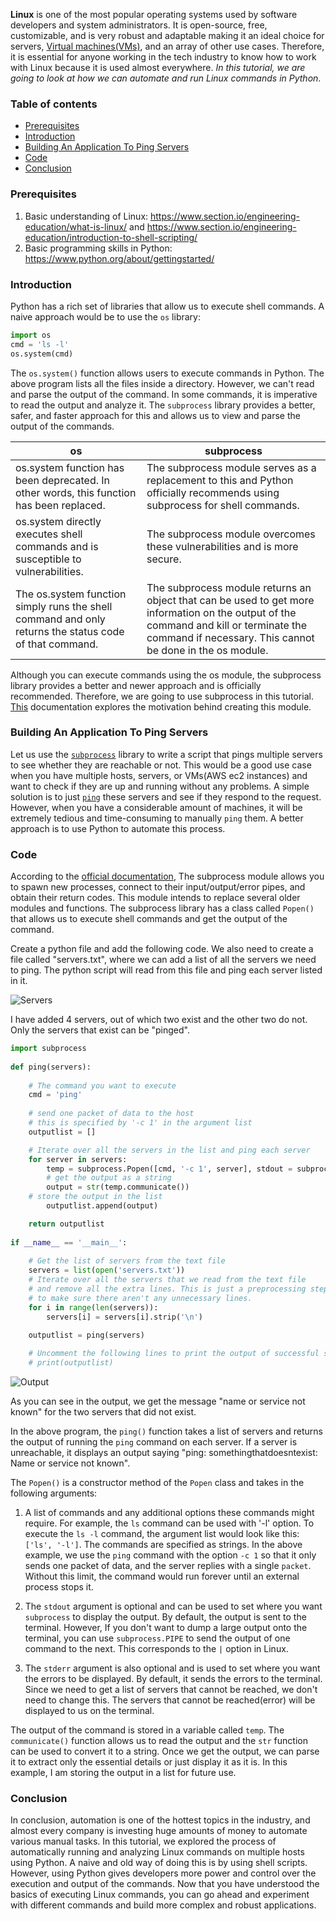 
**Linux** is one of the most popular operating systems used by software developers and system administrators. It is open-source, free, customizable, and is very robust and adaptable making it an ideal choice for servers, [Virtual machines(VMs)](https://www.vmware.com/topics/glossary/content/virtual-machine), and an array of other use cases. Therefore, it is essential for anyone working in the tech industry to know how to work with Linux because it is used almost everywhere. *In this tutorial, we are going to look at how we can automate and run Linux commands in Python*. 

### Table of contents
- [Prerequisites](#prerequisites)
- [Introduction](#introduction)
- [Building An Application To Ping Servers](#building-an-application-to-ping-servers)
- [Code](#code)
- [Conclusion](#conclusion)

### Prerequisites
1. Basic understanding of Linux: https://www.section.io/engineering-education/what-is-linux/ and https://www.section.io/engineering-education/introduction-to-shell-scripting/
2. Basic programming skills in Python: https://www.python.org/about/gettingstarted/

### Introduction
Python has a rich set of libraries that allow us to execute shell commands. A naive approach would be to use the `os` library:

```python
import os
cmd = 'ls -l'
os.system(cmd)
```
The `os.system()` function allows users to execute commands in Python.  The above program lists all the files inside a directory. However, we can't read and parse the output of the command. In some commands, it is imperative to read the output and analyze it. The `subprocess` library provides a better, safer, and faster approach for this and allows us to view and parse the output of the commands.  

| os      | subprocess |
| ----------- | ----------- |
| os.system function has been deprecated. In other words, this function has been replaced.      | The subprocess module serves as a replacement to this and Python officially recommends using subprocess for shell commands.       |
| os.system directly executes shell commands and is susceptible to vulnerabilities.   | The subprocess module overcomes these vulnerabilities and is more secure.        |
| The os.system function simply runs the shell command and only returns the status code of that command. | The subprocess module returns an object that can be used to get more information on the output of the command and kill or terminate the command if necessary. This cannot be done in the os module.     |

Although you can execute commands using the os module, the subprocess library provides a better and newer approach and is officially recommended. Therefore, we are going to use subprocess in this tutorial. [This](https://www.python.org/dev/peps/pep-0324/#abstract) documentation explores the motivation behind creating this module. 

### Building An Application To Ping Servers
Let us use the [`subprocess`](https://docs.python.org/3/library/subprocess.html) library to write a script that pings multiple servers to see whether they are reachable or not. This would be a good use case when you have multiple hosts, servers, or VMs(AWS ec2 instances) and want to check if they are up and running without any problems. A simple solution is to just [`ping`](https://www.geeksforgeeks.org/ping-command-in-linux-with-examples/) these servers and see if they respond to the request. However, when you have a considerable amount of machines, it will be extremely tedious and time-consuming to manually `ping` them. A better approach is to use Python to automate this process.  

### Code
According to the [official documentation](https://docs.python.org/3/library/subprocess.html), The subprocess module allows you to spawn new processes, connect to their input/output/error pipes, and obtain their return codes. This module intends to replace several older modules and functions. The subprocess library has a class called `Popen()` that allows us to execute shell commands and get the output of the command. 

Create a python file and add the following code. We also need to create a file called "servers.txt", where we can add a list of all the servers we need to ping. The python script will read from this file and ping each server listed in it. 

![Servers](/engineering-education/how-to-execute-linux-commands-in-python/servers.png)

I have added 4 servers, out of which two exist and the other two do not. Only the servers that exist can be "pinged".

```python
import subprocess  
  
def ping(servers):
    
    # The command you want to execute   
    cmd = 'ping'
  
    # send one packet of data to the host 
    # this is specified by '-c 1' in the argument list 
    outputlist = []

    # Iterate over all the servers in the list and ping each server
    for server in servers:
        temp = subprocess.Popen([cmd, '-c 1', server], stdout = subprocess.PIPE) 
        # get the output as a string
        output = str(temp.communicate()) 
    # store the output in the list
        outputlist.append(output)

    return outputlist
  
if __name__ == '__main__': 
    
    # Get the list of servers from the text file
    servers = list(open('servers.txt'))
    # Iterate over all the servers that we read from the text file
    # and remove all the extra lines. This is just a preprocessing step
    # to make sure there aren't any unnecessary lines.
    for i in range(len(servers)):
        servers[i] = servers[i].strip('\n')

    outputlist = ping(servers) 
    
    # Uncomment the following lines to print the output of successful servers
    # print(outputlist)
```

![Output](/engineering-education/how-to-execute-linux-commands-in-python/output.png)

As you can see in the output, we get the message "name or service not known" for the two servers that did not exist. 

In the above program, the `ping()` function takes a list of servers and returns the output of running the `ping` command on each server. If a server is unreachable, it displays an output saying "ping: somethingthatdoesntexist: Name or service not known". 

The `Popen()` is a constructor method of the `Popen` class and takes in the following arguments:
1. A list of commands and any additional options these commands might require. For example, the `ls` command can be used with '-l' option. To execute the `ls -l` command, the argument list would look like this: `['ls', '-l']`. The commands are specified as strings. In the above example, we use the `ping` command with the option `-c 1` so that it only sends one packet of data, and the server replies with a single `packet`. Without this limit, the command would run forever until an external process stops it. 

2. The `stdout` argument is optional and can be used to set where you want `subprocess` to display the output. By default, the output is sent to the terminal. However, If you don't want to dump a large output onto the terminal, you can use `subprocess.PIPE` to send the output of one command to the next. This corresponds to the `|` option in Linux. 

3. The `stderr` argument is also optional and is used to set where you want the errors to be displayed. By default, it sends the errors to the terminal. Since we need to get a list of servers that cannot be reached, we don't need to change this. The servers that cannot be reached(error) will be displayed to us on the terminal.  

The output of the command is stored in a variable called `temp`. The `communicate()` function allows us to read the output and the `str` function can be used to convert it to a string. Once we get the output, we can parse it to extract only the essential details or just display it as it is. In this example, I am storing the output in a list for future use.  

### Conclusion
In conclusion, automation is one of the hottest topics in the industry, and almost every company is investing huge amounts of money to automate various manual tasks. In this tutorial, we explored the process of automatically running and analyzing Linux commands on multiple hosts using Python. A naive and old way of doing this is by using shell scripts. However, using Python gives developers more power and control over the execution and output of the commands. Now that you have understood the basics of executing Linux commands, you can go ahead and experiment with different commands and build more complex and robust applications.
